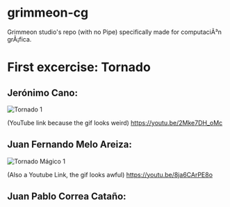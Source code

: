 # grimmeon-cg
Grimmeon studio's repo (with no Pipe) specifically made for computaciÃ³n grÃ¡fica.

# First excercise: Tornado
## Jerónimo Cano:

![Tornado 1](TornadoGIFjc.gif)

(YouTube link because the gif looks weird)
https://youtu.be/2Mke7DH_oMc

## Juan Fernando Melo Areiza:

![Tornado Mágico 1](placeholder)

(Also a Youtube Link, the gif looks awful)
https://youtu.be/8ja6CArPE8o

## Juan Pablo Correa Cataño:
